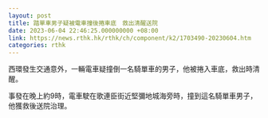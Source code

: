 ```yaml
---
layout: post
title: 踏單車男子疑被電車撞後捲車底　救出清醒送院
date: 2023-06-04 22:46:25.000000000 +08:00
link: https://news.rthk.hk/rthk/ch/component/k2/1703490-20230604.htm
categories: rthk
---
```


西環發生交通意外，一輛電車疑撞倒一名騎單車的男子，他被捲入車底，救出時清醒。

事發在晚上約9時，電車駛在歌連臣街近堅彌地城海旁時，撞到這名騎單車男子，他獲救後送院治理。
